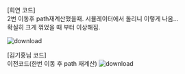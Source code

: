 [희연 코드]  
2번 이동후 path재계산했을때. 시뮬레이터에서 돌리니 이렇게 나옴...  
확실히 크게 꺾었을 때 부터 이상해짐.

![download](https://github.com/user-attachments/assets/62295cdc-6a2d-4254-a407-a79e2dba254d)

[김기홍님 코드]  
이전코드(한번 이동 후 path 재계산)
![download](https://github.com/user-attachments/assets/fda43535-05eb-4610-9e68-8e57ea1ce420)
